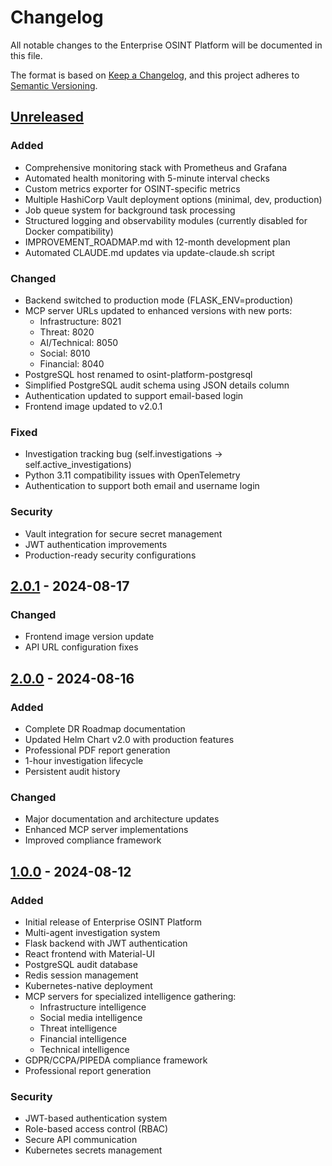 # Changelog

All notable changes to the Enterprise OSINT Platform will be documented in this file.

The format is based on [Keep a Changelog](https://keepachangelog.com/en/1.0.0/),
and this project adheres to [Semantic Versioning](https://semver.org/spec/v2.0.0.html).

## [Unreleased]

### Added
- Comprehensive monitoring stack with Prometheus and Grafana
- Automated health monitoring with 5-minute interval checks
- Custom metrics exporter for OSINT-specific metrics
- Multiple HashiCorp Vault deployment options (minimal, dev, production)
- Job queue system for background task processing
- Structured logging and observability modules (currently disabled for Docker compatibility)
- IMPROVEMENT_ROADMAP.md with 12-month development plan
- Automated CLAUDE.md updates via update-claude.sh script

### Changed
- Backend switched to production mode (FLASK_ENV=production)
- MCP server URLs updated to enhanced versions with new ports:
  - Infrastructure: 8021
  - Threat: 8020
  - AI/Technical: 8050
  - Social: 8010
  - Financial: 8040
- PostgreSQL host renamed to osint-platform-postgresql
- Simplified PostgreSQL audit schema using JSON details column
- Authentication updated to support email-based login
- Frontend image updated to v2.0.1

### Fixed
- Investigation tracking bug (self.investigations -> self.active_investigations)
- Python 3.11 compatibility issues with OpenTelemetry
- Authentication to support both email and username login

### Security
- Vault integration for secure secret management
- JWT authentication improvements
- Production-ready security configurations

## [2.0.1] - 2024-08-17

### Changed
- Frontend image version update
- API URL configuration fixes

## [2.0.0] - 2024-08-16

### Added
- Complete DR Roadmap documentation
- Updated Helm Chart v2.0 with production features
- Professional PDF report generation
- 1-hour investigation lifecycle
- Persistent audit history

### Changed
- Major documentation and architecture updates
- Enhanced MCP server implementations
- Improved compliance framework

## [1.0.0] - 2024-08-12

### Added
- Initial release of Enterprise OSINT Platform
- Multi-agent investigation system
- Flask backend with JWT authentication
- React frontend with Material-UI
- PostgreSQL audit database
- Redis session management
- Kubernetes-native deployment
- MCP servers for specialized intelligence gathering:
  - Infrastructure intelligence
  - Social media intelligence
  - Threat intelligence
  - Financial intelligence
  - Technical intelligence
- GDPR/CCPA/PIPEDA compliance framework
- Professional report generation

### Security
- JWT-based authentication system
- Role-based access control (RBAC)
- Secure API communication
- Kubernetes secrets management

[Unreleased]: https://github.com/yourusername/enterprise-osint-flask/compare/v2.0.1...HEAD
[2.0.1]: https://github.com/yourusername/enterprise-osint-flask/compare/v2.0.0...v2.0.1
[2.0.0]: https://github.com/yourusername/enterprise-osint-flask/compare/v1.0.0...v2.0.0
[1.0.0]: https://github.com/yourusername/enterprise-osint-flask/releases/tag/v1.0.0